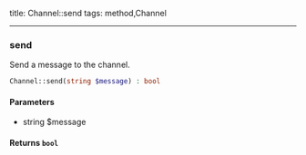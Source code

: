 title: Channel::send
tags: method,Channel

---

<div class="method">
<h3 class="method-name">send</h3>
<p>Send a message to the channel.<br></p>

```php
Channel::send(string $message) : bool
```

#### Parameters

*  string $message


#### Returns `bool`




</div>